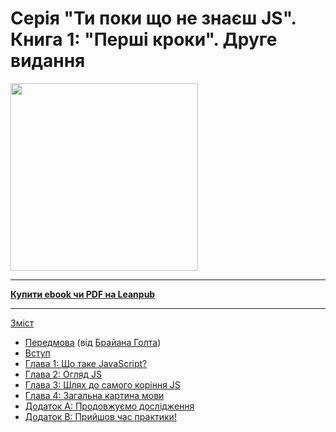 # Серія "Ти поки що не знаєш JS". Книга 1: "Перші кроки". Друге видання

<img src="images/cover.png" width="300">

-----

**[Купити ebook чи PDF на Leanpub](https://leanpub.com/ydkjsy-get-started)**

-----

[Зміст](toc.md)

* [Передмова](foreword.md) (від [Брайана Голта](https://twitter.com/holtbt))
* [Вступ](../preface.md)
* [Глава 1: Що таке JavaScript?](ch1.md)
* [Глава 2: Огляд JS](ch2.md)
* [Глава 3: Шлях до самого коріння JS](ch3.md)
* [Глава 4: Загальна картина мови](ch4.md)
* [Додаток A: Продовжуємо дослідження](apA.md)
* [Додаток B: Прийшов час практики!](apB.md)
